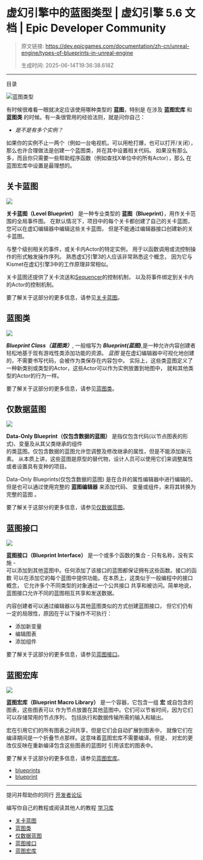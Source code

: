 # 虚幻引擎中的蓝图类型 | 虚幻引擎 5.6 文档 | Epic Developer Community

> 原文链接: https://dev.epicgames.com/documentation/zh-cn/unreal-engine/types-of-blueprints-in-unreal-engine
> 
> 生成时间: 2025-06-14T19:36:38.618Z

---

目录

![蓝图类型](https://dev.epicgames.com/community/api/documentation/image/26c36c32-89cd-47b4-857c-ae04183755ea?resizing_type=fill&width=1920&height=335)

有时候很难看一眼就决定应该使用哪种类型的 **蓝图**，特别是 在涉及 **蓝图宏库** 和 **蓝图类** 的时候。有一条很管用的经验法则，就是问你自己：

-   *是不是有多个实例？*

如果你的实例不止一两个（例如一台电视机，可以用枪打爆，也可以打开/关闭）， 那么也许合理做法是创建一个蓝图类，并在其中设置相关代码。 如果没有那么多，而且你只需要一些帮助程序函数（例如查找X单位中的所有Actor），那么 在蓝图宏库中设置是最理想的。

## 关卡蓝图

![](https://d1iv7db44yhgxn.cloudfront.net/documentation/images/d0bfbcbf-5e41-4fd9-bf46-8954df41d6f9/level_blueprint_test_image.png)

**关卡蓝图（Level Blueprint）** 是一种专业类型的 **蓝图（Blueprint）**，用作关卡范围的全局事件图。 在默认情况下，项目中的每个关卡都创建了自己的关卡蓝图，您可以在虚幻编辑器中编辑这些关卡蓝图， 但是不能通过编辑器接口创建新的关卡蓝图。

与整个级别相关的事件，或关卡内Actor的特定实例， 用于以函数调用或流控制操作的形式触发操作序列。 熟悉虚幻引擎3的人应该非常熟悉这个概念， 因为它与Kismet在虚幻引擎3中的工作原理非常相似。

关卡蓝图还提供了关卡流送和[Sequencer](/documentation/zh-cn/unreal-engine/real-time-compositing-with-sequencer-in-unreal-engine)的控制机制， 以及将事件绑定到关卡内的Actor的控制机制。

要了解关于这部分的更多信息，请参见[关卡蓝图](/documentation/zh-cn/unreal-engine/level-blueprint-in-unreal-engine)。

## 蓝图类

![](https://d1iv7db44yhgxn.cloudfront.net/documentation/images/ca55bf3f-f768-46c4-a385-5ca51ea33fd2/class_blueprint_test_image.png)

***Blueprint Class（蓝图类）***, 一般缩写为 ***Blueprint(蓝图)***,是一种允许内容创建者轻松地基于现有游戏性类添加功能的资源。 *蓝图* 是在虚幻编辑器中可视化地创建的，不需要书写代码，会被作为类保存在内容包中。 实际上，这些类蓝图定义了一种新类别或类型的Actor，这些Actor可以作为实例放置到地图中， 就和其他类型的Actor的行为一样。

要了解关于这部分的更多信息，请参见[蓝图类](/documentation/zh-cn/unreal-engine/blueprint-class-assets-in-unreal-engine)。

## 仅数据蓝图

![](https://d1iv7db44yhgxn.cloudfront.net/documentation/images/92ab5e56-49b9-4df7-a46b-a1db13326991/data_blueprint.png)

**Data-Only Blueprint（仅包含数据的蓝图）** 是指仅包含代码(以节点图表的形式)、变量及从其父类继承的组件  
的类蓝图。仅包含数据的蓝图允许您调整及修改继承的属性，但是不能添加新元素。 从本质上讲，这些蓝图是原型的替代物，设计人员可以使用它们来调整属性或者设置具有变种的项目。

Data-Only Blueprints(仅包含数据的蓝图) 是在合并的属性编辑器中进行编辑的，但是也可以通过使用完整的 **蓝图编辑器** 来添加代码、 变量或组件，来将其转换为完整的蓝图 。

要了解关于这部分的更多信息，请参见[仅数据蓝图](/documentation/zh-cn/unreal-engine/blueprint-class-assets-in-unreal-engine#data-onlyblueprint)。

## 蓝图接口

![](https://d1iv7db44yhgxn.cloudfront.net/documentation/images/65512bde-3495-47b5-8a39-d452ce497d05/blueprint_interface.png)

**蓝图接口（Blueprint Interface）** 是一个或多个函数的集合 - 只有名称，没有实施 -  
可以添加到其他蓝图中。任何添加了该接口的蓝图都保证拥有这些函数。接口的函数 可以在添加它的每个蓝图中提供功能。在本质上，这类似于一般编程中的接口概念， 它允许多个不同类型的对象通过一个公共接口 共享和被访问。简单地说，蓝图接口允许不同的蓝图相互共享和发送数据。

内容创建者可以通过编辑器以与其他蓝图类似的方式创建蓝图接口， 但它们仍有一定的局限性，原因在于以下操作不可执行：

-   添加新变量
-   编辑图表
-   添加组件

要了解关于这部分的更多信息，请参见[蓝图接口](/documentation/zh-cn/unreal-engine/blueprint-interface-in-unreal-engine)。

## 蓝图宏库

![](https://d1iv7db44yhgxn.cloudfront.net/documentation/images/7546f01c-8ddf-4099-abc5-89d28be00337/macro_blueprint.png)

**蓝图宏库（Blueprint Macro Library）** 是一个容器，它包含一组 **宏** 或自包含的图表，这些图表可以 作为节点放置在其他蓝图中。它们可以节省时间，因为它们可以存储常用的节点序列， 包括执行和数据传输所需的输入和输出。

宏在引用它们的所有图表之间共享，但是它们会自动扩展到图表中， 就像它们在编译期间是一个折叠节点那样。这意味着蓝图宏库不需要编译。但是， 对宏的更改仅反映在重新编译包含这些图表的蓝图时 引用该宏的图表中。

要了解关于这部分的更多信息，请参见[蓝图宏库](/documentation/zh-cn/unreal-engine/blueprint-macro-library-in-unreal-engine)。

-   [blueprints](https://dev.epicgames.com/community/search?query=blueprints)
-   [blueprint](https://dev.epicgames.com/community/search?query=blueprint)

* * *

提问并帮助你的同行 [开发者论坛](https://forums.unrealengine.com/categories?tag=unreal-engine)

编写你自己的教程或阅读其他人的教程 [学习库](https://dev.epicgames.com/community/unreal-engine/learning)

-   [关卡蓝图](/documentation/zh-cn/unreal-engine/types-of-blueprints-in-unreal-engine#%E5%85%B3%E5%8D%A1%E8%93%9D%E5%9B%BE)
-   [蓝图类](/documentation/zh-cn/unreal-engine/types-of-blueprints-in-unreal-engine#%E8%93%9D%E5%9B%BE%E7%B1%BB)
-   [仅数据蓝图](/documentation/zh-cn/unreal-engine/types-of-blueprints-in-unreal-engine#%E4%BB%85%E6%95%B0%E6%8D%AE%E8%93%9D%E5%9B%BE)
-   [蓝图接口](/documentation/zh-cn/unreal-engine/types-of-blueprints-in-unreal-engine#%E8%93%9D%E5%9B%BE%E6%8E%A5%E5%8F%A3)
-   [蓝图宏库](/documentation/zh-cn/unreal-engine/types-of-blueprints-in-unreal-engine#%E8%93%9D%E5%9B%BE%E5%AE%8F%E5%BA%93)